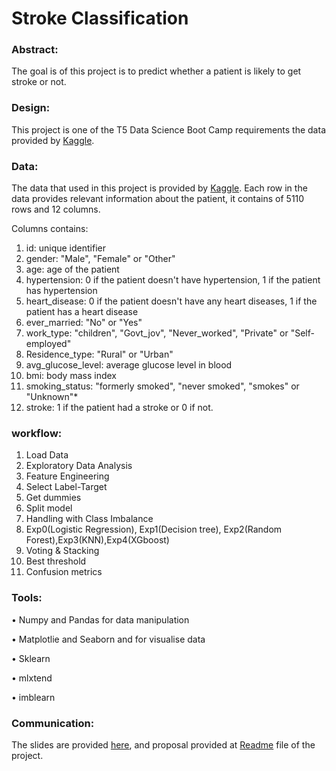 # Stroke Classification 


### Abstract:

The goal is of this project is to predict whether a patient is likely to get stroke or not. 

### Design:

This project is one of the T5 Data Science Boot Camp requirements the data provided by <a href="https://www.kaggle.com/fedesoriano/stroke-prediction-dataset">Kaggle</a>. 

### Data:
The data that used in this project is provided by <a href="https://www.kaggle.com/fedesoriano/stroke-prediction-dataset">Kaggle</a>. 
Each row in the data provides relevant information about the patient, it contains of 5110 rows and 12 columns.

Columns contains:

1) id: unique identifier
2) gender: "Male", "Female" or "Other"
3) age: age of the patient
4) hypertension: 0 if the patient doesn't have hypertension, 1 if the patient has hypertension
5) heart_disease: 0 if the patient doesn't have any heart diseases, 1 if the patient has a heart disease
6) ever_married: "No" or "Yes"
7) work_type: "children", "Govt_jov", "Never_worked", "Private" or "Self-employed"
8) Residence_type: "Rural" or "Urban"
9) avg_glucose_level: average glucose level in blood
10) bmi: body mass index
11) smoking_status: "formerly smoked", "never smoked", "smokes" or "Unknown"*
12) stroke: 1 if the patient had a stroke or 0 if not.


### workflow:

1.	Load Data 
2.	Exploratory Data Analysis
3.	Feature Engineering 
4.	Select Label-Target
5.	Get dummies
6.	Split model
7.	Handling with Class Imbalance
8.	Exp0(Logistic Regression), Exp1(Decision tree), Exp2(Random Forest),Exp3(KNN),Exp4(XGboost)
9.	Voting & Stacking
10.	Best threshold
11.	Confusion metrics



### Tools:

•	Numpy and Pandas for data manipulation 

•	Matplotlie and Seaborn and for visualise data

•	Sklearn 

• mlxtend

• imblearn 

### Communication:

The slides are provided <a href="https://github.com/RazanAlzahrani1/Stroke_Classification/blob/main/Stroke_Classification_Presentation.pdf">here</a>, and proposal provided at <a href="https://github.com/RazanAlzahrani1/Stroke_Classification">Readme</a> file of the project.
